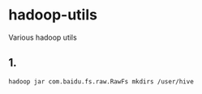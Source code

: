 # hadoop-utils
Various hadoop utils

## 1. 
```
hadoop jar com.baidu.fs.raw.RawFs mkdirs /user/hive
```